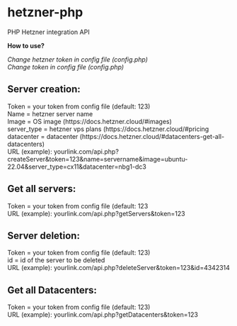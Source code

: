 # hetzner-php
PHP Hetzner integration API

<b>How to use?</b>

<i>Change hetzner token in config file (config.php)<br>
Change token in config file (config.php)<br></i>

<h2>Server creation:<br></h2>
Token = your token from config file (default: 123)<br>
Name = hetzner server name<br>
Image = OS image (https://docs.hetzner.cloud/#images)<br>
server_type = hetzner vps plans (https://docs.hetzner.cloud/#pricing<br>
datacenter = datacenter (https://docs.hetzner.cloud/#datacenters-get-all-datacenters)<br>
URL (example): yourlink.com/api.php?createServer&token=123&name=servername&image=ubuntu-22.04&server_type=cx11&datacenter=nbg1-dc3<br>

<h2>Get all servers:<br></h2>
Token = your token from config file (default: 123<br>
URL (example): yourlink.com/api.php?getServers&token=123<br>

<h2>Server deletion:<br></h2>
Token = your token from config file (default: 123)<br>
id = id of the server to be deleted<br>
URL (example): yourlink.com/api.php?deleteServer&token=123&id=4342314<br>

<h2>Get all Datacenters:<br></h2>
Token = your token from config file (default: 123)<br>
URL (example): yourlink.com/api.php?getDatacenters&token=123<br>
